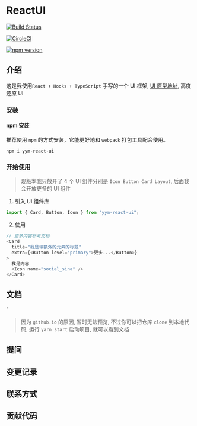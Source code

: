 # ReactUI

[![Build Status](https://travis-ci.org/yym-yumeng123/ReactUI.svg?branch=master)](https://travis-ci.org/yym-yumeng123/ReactUI)

[![CircleCI](https://circleci.com/gh/yym-yumeng123/ReactUI/tree/master.svg?style=svg)](https://circleci.com/gh/yym-yumeng123/ReactUI/tree/master)

[![npm version](https://badge.fury.io/js/yym-react-ui.svg)](https://badge.fury.io/js/yym-react-ui)

## 介绍

这是我使用`React + Hooks + TypeScript` 手写的一个 UI 框架, [UI 原型地址](https://rsuitejs.com/design/default/index.html#artboard5), 高度还原 UI

### 安装

#### npm 安装

推荐使用 `npm` 的方式安装，它能更好地和 `webpack` 打包工具配合使用。

```
npm i yym-react-ui
```

### 开始使用

> 现版本我只放开了 4 个 UI 组件分别是 `Icon Button Card Layout`, 后面我会开放更多的 UI 组件

1. 引入 UI 组件库

```js
import { Card, Button, Icon } from "yym-react-ui";
```

2. 使用

```js
// 更多内容参考文档
<Card
  title="我是带额外的元素的标题"
  extra={<Button level="primary">更多...</Button>}
>
  我是内容
  <Icon name="social_sina" />
</Card>
```

## 文档

`

> 因为 `github.io` 的原因, 暂时无法预览, 不过你可以把仓库 `clone` 到本地代码, 运行 `yarn start` 启动项目, 就可以看到文档

## 提问

## 变更记录

## 联系方式

## 贡献代码
